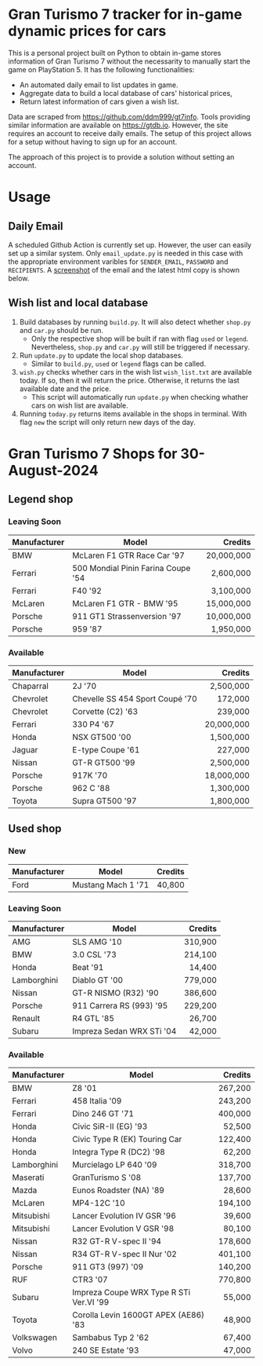 # Gran Turismo 7 tracker for in-game dynamic prices for cars

This is a personal project built on Python to obtain in-game stores information of Gran Turismo 7 without the necessarity to manually start the game on PlayStation 5. It has the following functionalities:

- An automated daily email to list updates in game.
- Aggregate data to build a local database of cars' historical prices,
- Return latest information of cars given a wish list.

Data are scraped from https://github.com/ddm999/gt7info. Tools providing similar information are available on https://gtdb.io. However, the site requires an account to receive daily emails. The setup of this project allows for a setup without having to sign up for an account.

The approach of this project is to provide a solution without setting an account.

# Usage

## Daily Email

A scheduled Github Action is currently set up. However, the user can easily set up a similar system. Only `email_update.py` is needed in this case with the appropriate environment varibles for `SENDER_EMAIL`, `PASSWORD` and `RECIPIENTS`. A [screenshot](https://raw.githubusercontent.com/marcohoucheng/Gran-Turismo-7-Price-Tracker/main/data/email_screenshot.png) of the email and the latest html copy is shown below.

## Wish list and local database

1. Build databases by running `build.py`. It will also detect whether `shop.py` and `car.py` should be run.
    - Only the respective shop will be built if ran with flag `used` or `legend`. Nevertheless, `shop.py` and `car.py` will still be triggered if necessary.
2. Run `update.py` to update the local shop databases.
    - Similar to `build.py`, `used` or `legend` flags can be called.
3. `wish.py` checks whether cars in the wish list `wish_list.txt` are available today. If so, then it will return the price. Otherwise, it returns the last available date and the price.
    - This script will automatically run `update.py` when checking whather cars on wish list are available.
4. Running `today.py` returns items available in the shops in terminal. With flag `new` the script will only return new days of the day.


# Gran Turismo 7 Shops for 30-August-2024



## Legend shop

### Leaving Soon
 | Manufacturer | Model | Credits |
 | --- | --- | --: |
|BMW|McLaren F1 GTR Race Car '97|20,000,000|
|Ferrari|500 Mondial Pinin Farina Coupe '54|2,600,000|
|Ferrari|F40 '92|3,100,000|
|McLaren|McLaren F1 GTR - BMW '95|15,000,000|
|Porsche|911 GT1 Strassenversion '97|10,000,000|
|Porsche|959 '87|1,950,000|

### Available
 | Manufacturer | Model | Credits |
 | --- | --- | --: |
|Chaparral|2J '70|2,500,000|
|Chevrolet|Chevelle SS 454 Sport Coupé '70|172,000|
|Chevrolet|Corvette (C2) '63|239,000|
|Ferrari|330 P4 '67|20,000,000|
|Honda|NSX GT500 '00|1,500,000|
|Jaguar|E-type Coupe '61|227,000|
|Nissan|GT-R GT500 '99|2,500,000|
|Porsche|917K '70|18,000,000|
|Porsche|962 C '88|1,300,000|
|Toyota|Supra GT500 '97|1,800,000|


## Used shop

### New
 | Manufacturer | Model | Credits |
 | --- | --- | --: |
|Ford|Mustang Mach 1 '71|40,800|

### Leaving Soon
 | Manufacturer | Model | Credits |
 | --- | --- | --: |
|AMG|SLS AMG '10|310,900|
|BMW|3.0 CSL '73|214,100|
|Honda|Beat '91|14,400|
|Lamborghini|Diablo GT '00|779,000|
|Nissan|GT-R NISMO (R32) '90|386,600|
|Porsche|911 Carrera RS (993) '95|229,200|
|Renault|R4 GTL '85|26,700|
|Subaru|Impreza Sedan WRX STi '04|42,000|

### Available
 | Manufacturer | Model | Credits |
 | --- | --- | --: |
|BMW|Z8 '01|267,200|
|Ferrari|458 Italia '09|243,200|
|Ferrari|Dino 246 GT '71|400,000|
|Honda|Civic SiR-II (EG) '93|52,500|
|Honda|Civic Type R (EK) Touring Car|122,400|
|Honda|Integra Type R (DC2) '98|62,200|
|Lamborghini|Murcielago LP 640 '09|318,700|
|Maserati|GranTurismo S '08|137,700|
|Mazda|Eunos Roadster (NA) '89|28,600|
|McLaren|MP4-12C '10|194,100|
|Mitsubishi|Lancer Evolution IV GSR '96|39,600|
|Mitsubishi|Lancer Evolution V GSR '98|80,100|
|Nissan|R32 GT-R V-spec II '94|178,600|
|Nissan|R34 GT-R V-spec II Nur '02|401,100|
|Porsche|911 GT3 (997) '09|140,200|
|RUF|CTR3 '07|770,800|
|Subaru|Impreza Coupe WRX Type R STi Ver.VI '99|55,000|
|Toyota|Corolla Levin 1600GT APEX (AE86) '83|48,900|
|Volkswagen|Sambabus Typ 2 '62|67,400|
|Volvo|240 SE Estate '93|47,000|
